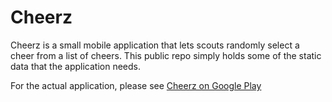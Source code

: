 Cheerz
======

Cheerz is a small mobile application that lets scouts randomly select a cheer from a list of cheers. 
This public repo simply holds some of the static data that the application needs.

For the actual application, please see [Cheerz on Google Play](https://play.google.com/store/apps/details?id=com.walkingriver.cheerz)
